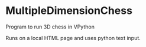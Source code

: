 # MultipleDimensionChess
Program to run 3D chess in VPython

Runs on a local HTML page and uses python text input.
